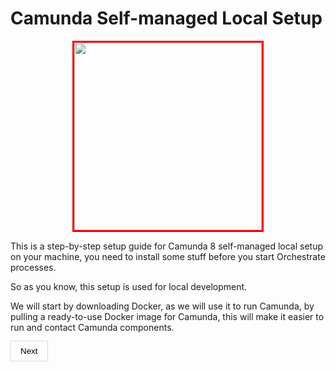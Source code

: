 <style>
    img {
         display: block;
         margin : auto auto;
         border: solid red;
         width: 300px
    }
    button {
        background-color: transparent;
        padding: 0.5rem 1rem;
        cursor: pointer;
        border: none;
        box-shadow: rgba(0, 0, 0, 0.02) 0px 1px 3px 0px, rgba(27, 31, 35, 0.15) 0px 0px 0px 1px;
    }
</style>

# Camunda Self-managed Local Setup

<img src = "https://camunda.com/wp-content/uploads/camunda/blog-images/4-icon.png">

This is a step-by-step setup guide for Camunda 8 self-managed local setup on your machine, you need to install some stuff before you start Orchestrate processes.

So as you know, this setup is used for local development.

We will start by downloading Docker, as we will use it to run Camunda, by pulling a ready-to-use Docker image for Camunda, this will make it easier to run and contact Camunda components.

<button href="Docker.md">Next</button>
